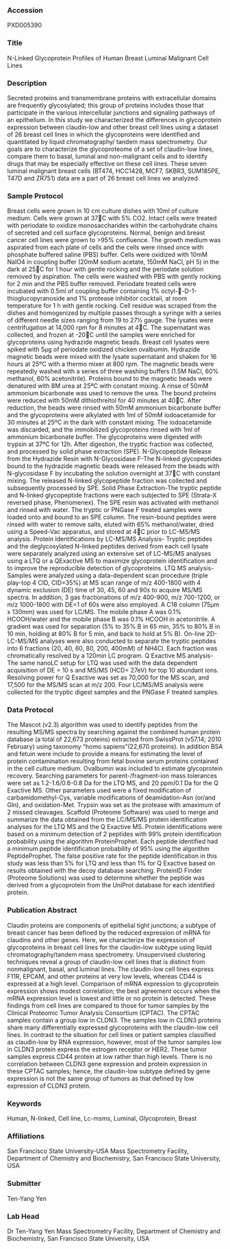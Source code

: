 ### Accession
PXD005390

### Title
N-Linked Glycoprotein Profiles of Human Breast Luminal Malignant Cell Lines

### Description
Secreted proteins and transmembrane proteins with extracellular domains are frequently glycosylated; this group of proteins includes those that participate in the various intercellular junctions and signaling pathways of an epithelium.  In this study we characterized the differences in glycoprotein expression between claudin-low and other breast cell lines using a dataset of 26 breast cell lines in which the glycoproteins were identified and quantitated by liquid chromatography/ tandem mass spectrometry.  Our goals are to characterize the glycoproteome of a set of claudin-low lines, compare them to basal, luminal and non-malignant cells and to identify drugs that may be especially effective on these cell lines. These seven luminal malignant breast cells (BT474, HCC1428, MCF7, SKBR3, SUM185PE, T47D and ZR751) data are a part of 26 breast cell lines we analyzed.

### Sample Protocol
Breast cells were grown in 10 cm culture dishes with 10ml of culture medium. Cells were grown at 37C with 5% CO2. Intact cells were treated with periodate to oxidize monosaccharides within the carbohydrate chains of secreted and cell surface glycoproteins. Normal, benign and breast cancer cell lines were grown to >95% confluence.  The growth medium was aspirated from each plate of cells and the cells were rinsed once with phosphate buffered saline (PBS) buffer.  Cells were oxidized with 10mM NaIO4 in coupling buffer (20mM sodium acetate, 150mM NaCl, pH 5) in the dark at 25C for 1 hour with gentle rocking and the periodate solution removed by aspiration.  The cells were washed with PBS with gently rocking for 2 min and the PBS buffer removed. Periodate treated cells were incubated with 0.5ml of coupling buffer containing 1% octyl--D-1-thioglucopyranoside and 1% protease inhibitor cocktail, at room temperature for 1 h with gentle rocking. Cell residue was scraped from the dishes and homogenized by multiple passes through a syringe with a series of different needle sizes ranging from 19 to 27½ gauge. The lysates were centrifugation at 14,000 rpm for 8 minutes at 4C. The supernatant was collected, and frozen at -20C until the samples were enriched for glycoproteins using hydrazide magnetic beads. Breast cell lysates were spiked with 5µg of periodate oxidized chicken ovalbumin. Hydrazide magnetic beads were mixed with the lysate supernatant and shaken for 16 hours at 25ºC with a thermo mixer at 800 rpm. The magnetic beads were repeatedly washed with a series of three washing buffers (1.5M NaCl, 60% methanol, 60% acetonitrile).  Proteins bound to the magnetic beads were denatured with 8M urea at 25ºC with constant mixing.  A rinse of 50mM ammonium bicarbonate was used to remove the urea.  The bound proteins were reduced with 50mM dithiothreitol for 40 minutes at 40C. After reduction, the beads were rinsed with 50mM ammonium bicarbonate buffer and the glycoproteins were alkylated with 1ml of 50mM iodoacetamide for 30 minutes at 25ºC in the dark with constant mixing. The iodoacetamide was discarded, and the immobilized glycoproteins rinsed with 1ml of ammonium bicarbonate buffer.  The glycoproteins were digested with trypsin at 37ºC for 12h.  After digestion, the tryptic fraction was collected, and processed by solid phase extraction (SPE).  N-Glycopeptide Release from the Hydrazide Resin with N-Glycosidase F-The N-linked glycopeptides bound to the hydrazide magnetic beads were released from the beads with N-glycosidase F by incubating the solution overnight at 37C with constant mixing.  The released N-linked glycopeptide fraction was collected and subsequently processed by SPE.  Solid Phase Extraction-The tryptic peptide and N-linked glycopeptide fractions were each subjected to SPE (Strata-X reversed phase, Phenomenex). The SPE resin was activated with methanol and rinsed with water. The tryptic or PNGase F treated samples were loaded onto and bound to an SPE column. The resin-bound peptides were rinsed with water to remove salts, eluted with 65% methanol/water, dried using a Speed-Vac apparatus, and stored at 4C prior to LC-MS/MS analysis.  Protein Identifications by LC-MS/MS Analysis- Tryptic peptides and the deglycosylated N-linked peptides derived from each cell lysate were separately analyzed using an extensive set of LC-MS/MS analyses using a LTQ or a QExactive MS to maximize glycoprotein identification and to improve the reproducible detection of glycoproteins.    LTQ MS analysis- Samples were analyzed using a data-dependent scan procedure (triple play-top 4 CID, CID=35%) at MS scan range of m/z 400-1800 with 4 dynamic exclusion (DE) time of 30, 45, 60 and 90s to acquire MS/MS spectra. In addition, 3 gas fractionations of m/z 400-900, m/z 700-1200, or m/z 1000-1800 with DE=1 of 60s were also employed. A C18 column (75μm x 130mm) was used for LC/MS.  The mobile phase A was 0.1% HCOOH/water and the mobile phase B was 0.1% HCOOH in acetonitrile.  A gradient was used for separation (5% to 35% B in 65 min, 35% to 80% B in 10 min, holding at 80% B for 5 min, and back to hold at 5% B). On-line 2D-LC-MS/MS analyses were also conducted to separate the tryptic peptides into 6 fractions (20, 40, 60, 80, 200, 400mM) of NH4Cl.  Each fraction was chromatically resolved by a 120min LC program.   Q Exactive MS analysis-The same nanoLC setup for LTQ was used with the data dependent acquisition of DE = 10 s and MS/MS (HCD= 27eV) for top 10 abundant ions. Resolving power for Q Exactive was set as 70,000 for the MS scan, and 17,500 for the MS/MS scan at m/z 200. Four LC/MS/MS analysis were collected for the tryptic digest samples and the PNGase F treated samples.

### Data Protocol
The Mascot (v2.3) algorithm was used to identify peptides from the resulting MS/MS spectra by searching against the combined human protein database (a total of 22,673 proteins) extracted from SwissProt (v57.14; 2010 February) using taxonomy “homo sapiens”(22,670 proteins). In addition BSA and fetuin were include to provide a means for estimating the level of protein contamination resulting from fetal bovine serum proteins contained in the cell culture medium. Ovalbumin was included to estimate glycoprotein recovery. Searching parameters for parent-/fragment-ion mass tolerances were set as 1.2-1.6/0.6-0.8 Da for the LTQ MS, and 20 ppm/0.1 Da for the Q Exactive MS. Other parameters used were a fixed modification of carbamidomethyl-Cys, variable modifications of deamidation-Asn (or/and Gln), and oxidation-Met. Trypsin was set as the protease with amaximum of 2 missed cleavages. Scaffold (Proteome Software) was used to merge and summarize the data obtained from the LC/MS/MS protein identification analyses for the LTQ MS and the Q Exactive MS. Protein identifications were based on a minimum detection of 2 peptides with 99% protein identification probability using the algorithm ProteinProphet. Each peptide identified had a minimum peptide identification probability of 95% using the algorithm PeptideProphet. The false positive rate for the peptide identification in this study was less than 5% for LTQ and less than 1% for Q Exactive based on results obtained with the decoy database searching. ProteinID Finder (Proteome Solutions) was used to determine whether the peptide was derived from a glycoprotein from the UniProt database for each identified protein.

### Publication Abstract
Claudin proteins are components of epithelial tight junctions; a subtype of breast cancer has been defined by the reduced expression of mRNA for claudins and other genes. Here, we characterize the expression of glycoproteins in breast cell lines for the claudin-low subtype using liquid chromatography/tandem mass spectrometry. Unsupervised clustering techniques reveal a group of claudin-low cell lines that is distinct from nonmalignant, basal, and luminal lines. The claudin-low cell lines express F11R, EPCAM, and other proteins at very low levels, whereas CD44 is expressed at a high level. Comparison of mRNA expression to glycoprotein expression shows modest correlation; the best agreement occurs when the mRNA expression level is lowest and little or no protein is detected. These findings from cell lines are compared to those for tumor samples by the Clinical Proteomic Tumor Analysis Consortium (CPTAC). The CPTAC samples contain a group low in CLDN3. The samples low in CLDN3 proteins share many differentially expressed glycoproteins with the claudin-low cell lines. In contrast to the situation for cell lines or patient samples classified as claudin-low by RNA expression, however, most of the tumor samples low in CLDN3 protein express the estrogen receptor or HER2. These tumor samples express CD44 protein at low rather than high levels. There is no correlation between CLDN3 gene expression and protein expression in these CPTAC samples; hence, the claudin-low subtype defined by gene expression is not the same group of tumors as that defined by low expression of CLDN3 protein.

### Keywords
Human, N-linked, Cell line, Lc-msms, Luminal, Glycoprotein, Breast

### Affiliations
San Francisco State University-USA
Mass Spectrometry Facility, Department of Chemistry and Biochemistry, San Francisco State University, USA

### Submitter
Ten-Yang Yen

### Lab Head
Dr Ten-Yang Yen
Mass Spectrometry Facility, Department of Chemistry and Biochemistry, San Francisco State University, USA


